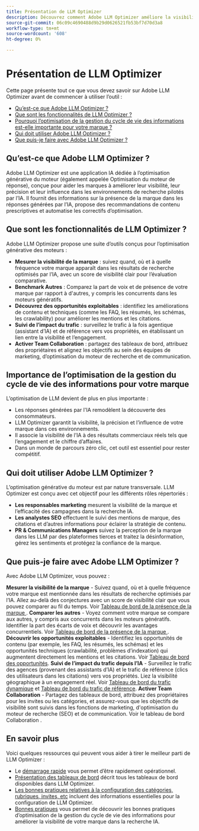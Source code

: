 ```yaml
---
title: Présentation de LLM Optimizer
description: Découvrez comment Adobe LLM Optimizer améliore la visibilité de la marque dans les recherches pilotées par l’IA. Effectuez le suivi des mentions, des citations et des informations. Commencez dès aujourd’hui à optimiser votre engagement et votre influence.
source-git-commit: 06c09c4690488d9b29d0626521fb53bf7d70d3a8
workflow-type: tm+mt
source-wordcount: '608'
ht-degree: 0%

---
```



# Présentation de LLM Optimizer

Cette page présente tout ce que vous devez savoir sur Adobe LLM Optimizer avant de commencer à utiliser l’outil :

* [Qu’est-ce que Adobe LLM Optimizer ?](#what-is-adobe-llm-optimizer)
* [Que sont les fonctionnalités de LLM Optimizer ?](#what-are-llm-optimizer-capabilities)
* [Pourquoi l’optimisation de la gestion du cycle de vie des informations est-elle importante pour votre marque ?](#why-llm-optimization-matters-for-your-brand)
* [Qui doit utiliser Adobe LLM Optimizer ?](#who-should-use-adobe-llm-optimizer)
* [Que puis-je faire avec Adobe LLM Optimizer ?](#what-can-i-do-with-adobe-llm-optimizer)

## Qu’est-ce que Adobe LLM Optimizer ?

Adobe LLM Optimizer est une application IA dédiée à l’optimisation générative du moteur (également appelée Optimisation du moteur de réponse), conçue pour aider les marques à améliorer leur visibilité, leur précision et leur influence dans les environnements de recherche pilotés par l’IA. Il fournit des informations sur la présence de la marque dans les réponses générées par l’IA, propose des recommandations de contenu prescriptives et automatise les correctifs d’optimisation.

## Que sont les fonctionnalités de LLM Optimizer ?

Adobe LLM Optimizer propose une suite d’outils conçus pour l’optimisation générative des moteurs :

* **Mesurer la visibilité de la marque** : suivez quand, où et à quelle fréquence votre marque apparaît dans les résultats de recherche optimisés par l’IA, avec un score de visibilité clair pour l’évaluation comparative.
* **Benchmark Autres** : Comparez la part de voix et de présence de votre marque par rapport à d&#39;autres, y compris les concurrents dans les moteurs génératifs.
* **Découvrez des opportunités exploitables** : identifiez les améliorations de contenu et techniques (comme les FAQ, les résumés, les schémas, les crawlability) pour améliorer les mentions et les citations.
* **Suivi de l’impact du trafic** : surveillez le trafic à la fois agentique (assistant d’IA) et de référence vers vos propriétés, en établissant un lien entre la visibilité et l’engagement.
* **Activer Team Collaboration** : partagez des tableaux de bord, attribuez des propriétaires et alignez les objectifs au sein des équipes de marketing, d’optimisation du moteur de recherche et de communication.

## Importance de l’optimisation de la gestion du cycle de vie des informations pour votre marque

L’optimisation de LLM devient de plus en plus importante :

* Les réponses générées par l&#39;IA remodèlent la découverte des consommateurs.
* LLM Optimizer garantit la visibilité, la précision et l’influence de votre marque dans ces environnements.
* Il associe la visibilité de l’IA à des résultats commerciaux réels tels que l’engagement et le chiffre d’affaires.
* Dans un monde de parcours zéro clic, cet outil est essentiel pour rester compétitif.

## Qui doit utiliser Adobe LLM Optimizer ?

L’optimisation générative du moteur est par nature transversale. LLM Optimizer est conçu avec cet objectif pour les différents rôles répertoriés :

* **Les responsables marketing** mesurent la visibilité de la marque et l’efficacité des campagnes dans la recherche IA.
* **Les analystes SEO** effectuent le suivi des mentions de marque, des citations et d’autres informations pour éclairer la stratégie de contenu.
* **PR &amp; Communications Managers** suivez la perception de la marque dans les LLM par des plateformes tierces et traitez la désinformation, gérez les sentiments et protégez la confiance de la marque.

## Que puis-je faire avec Adobe LLM Optimizer ?

Avec Adobe LLM Optimizer, vous pouvez :

**Mesurer la visibilité de la marque** - Suivez quand, où et à quelle fréquence votre marque est mentionnée dans les résultats de recherche optimisés par l’IA. Allez au-delà des conjectures avec un score de visibilité clair que vous pouvez comparer au fil du temps. Voir [ Tableau de bord de la présence de la marque ](/help/dashboards/brand-presence.md).
**Comparer les autres** - Voyez comment votre marque se compare aux autres, y compris aux concurrents dans les moteurs génératifs. Identifier la part des écarts de voix et découvrir les avantages concurrentiels. Voir [ Tableau de bord de la présence de la marque ](/help/dashboards/brand-presence.md).
**Découvrir les opportunités exploitables** - Identifiez les opportunités de contenu (par exemple, les FAQ, les résumés, les schémas) et les opportunités techniques (crawlabilité, problèmes d’indexation) qui augmentent directement les mentions et les citations. Voir [Tableau de bord des opportunités](/help/dashboards/opportunities.md).
**Suivi de l’impact du trafic depuis l’IA** - Surveillez le trafic des agences (provenant des assistants d’IA) et le trafic de référence (clics des utilisateurs dans les citations) vers vos propriétés. Liez la visibilité géographique à un engagement réel. Voir [Tableau de bord du trafic dynamique](/help/dashboards/agentic-traffic.md) et [Tableau de bord du trafic de référence](/help/dashboards/referral-traffic.md).
**Activer Team Collaboration** - Partagez des tableaux de bord, attribuez des propriétaires pour les invites ou les catégories, et assurez-vous que les objectifs de visibilité sont suivis dans les fonctions de marketing, d&#39;optimisation du moteur de recherche (SEO) et de communication. Voir le tableau de bord Collaboration [](/help/dashboards/collaboration.md).

## En savoir plus

Voici quelques ressources qui peuvent vous aider à tirer le meilleur parti de LLM Optimizer :

* Le [démarrage rapide](/help/overview/quick-start.md) vous permet d’être rapidement opérationnel.
* [Présentation des tableaux de bord](/help/dashboards/dashboards-overview.md) décrit tous les tableaux de bord disponibles dans LLM Optimizer.
* [Les bonnes pratiques relatives à la configuration des catégories, rubriques, invites, etc](/help/overview/best-practices-topics-prompts.md) incluent des informations essentielles pour la configuration de LLM Optimizer.
* [Bonnes pratiques](/help/tutorials/best-practices.md) vous permet de découvrir les bonnes pratiques d’optimisation de la gestion du cycle de vie des informations pour améliorer la visibilité de votre marque dans la recherche IA.






